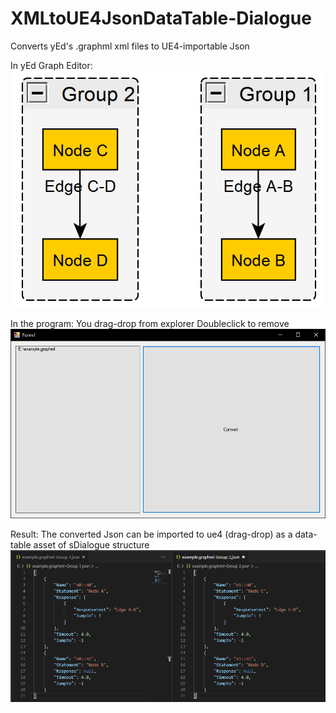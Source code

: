 # XMLtoUE4JsonDataTable-Dialogue
Converts yEd's .graphml xml files to UE4-importable Json

In yEd Graph Editor:
![Example](example.png)

In the program:
  You drag-drop from explorer
  Doubleclick to remove
![Example2](example2.png)

Result:
  The converted Json can be imported to ue4 (drag-drop) as a data-table asset of sDialogue structure
![Example3](example3.png)
